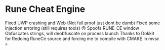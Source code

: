 # Rune Cheat Engine
Fixed UWP crashing and Web (Not full proof just dont be dumb)
Fixed some injection erroring (still requires tools) 😢
Spoofs RUNE_CE window
Obfuscates strings, will deobfuscate on process launch
Thanks to Dokkit for Redoing RuneCe source and forcing me to compile with CMAKE in mvsc 💀
